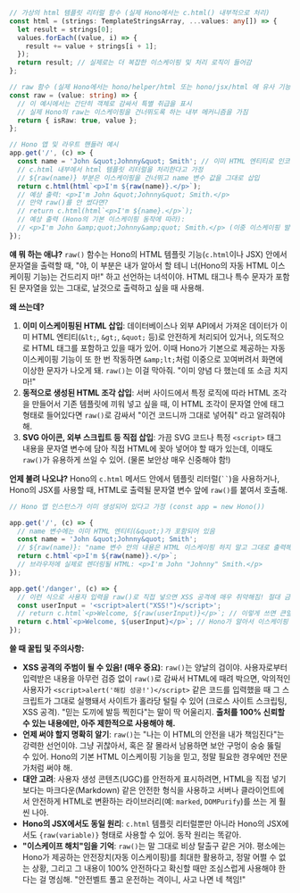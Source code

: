 ```typescript
// 가상의 html 템플릿 리터럴 함수 (실제 Hono에서는 c.html() 내부적으로 처리)
const html = (strings: TemplateStringsArray, ...values: any[]) => {
  let result = strings[0];
  values.forEach((value, i) => {
    result += value + strings[i + 1];
  });
  return result; // 실제로는 더 복잡한 이스케이핑 및 처리 로직이 들어감
};

// raw 함수 (실제 Hono에서는 hono/helper/html 또는 hono/jsx/html 에 유사 기능 존재)
const raw = (value: string) => {
  // 이 예시에서는 간단히 객체로 감싸서 특별 취급을 표시
  // 실제 Hono의 raw는 이스케이핑을 건너뛰도록 하는 내부 메커니즘을 가짐
  return { isRaw: true, value };
};

// Hono 앱 및 라우트 핸들러 예시
app.get('/', (c) => {
  const name = 'John &quot;Johnny&quot; Smith'; // 이미 HTML 엔티티로 인코딩된 문자열
  // c.html 내부에서 html 템플릿 리터럴을 처리한다고 가정
  // ${raw(name)} 부분은 이스케이핑을 건너뛰고 name 변수 값을 그대로 삽입
  return c.html(html`<p>I'm ${raw(name)}.</p>`);
  // 예상 출력: <p>I'm John &quot;Johnny&quot; Smith.</p>
  // 만약 raw()를 안 썼다면?
  // return c.html(html`<p>I'm ${name}.</p>`);
  // 예상 출력 (Hono의 기본 이스케이핑 동작에 따라):
  // <p>I'm John &amp;quot;Johnny&amp;quot; Smith.</p> (이중 이스케이핑 발생 가능성)
});
```

**얘 뭐 하는 애냐?**
`raw()` 함수는 Hono의 HTML 템플릿 기능(`c.html`이나 JSX) 안에서 문자열을 출력할 때, "야, 이 부분은 내가 알아서 할 테니 너(Hono의 자동 HTML 이스케이핑 기능)는 건드리지 마!" 하고 선언하는 녀석이야. HTML 태그나 특수 문자가 포함된 문자열을 있는 그대로, 날것으로 출력하고 싶을 때 사용해.

**왜 쓰는데?**
1.  **이미 이스케이핑된 HTML 삽입**: 데이터베이스나 외부 API에서 가져온 데이터가 이미 HTML 엔티티(`&lt;`, `&gt;`, `&quot;` 등)로 안전하게 처리되어 있거나, 의도적으로 HTML 태그를 포함하고 있을 때가 있어. 이때 Hono가 기본으로 제공하는 자동 이스케이핑 기능이 또 한 번 작동하면 `&amp;lt;`처럼 이중으로 꼬여버려서 화면에 이상한 문자가 나오게 돼. `raw()`는 이걸 막아줘. "이미 양념 다 했는데 또 소금 치지 마!"
2.  **동적으로 생성된 HTML 조각 삽입**: 서버 사이드에서 특정 로직에 따라 HTML 조각을 만들어서 기존 템플릿에 끼워 넣고 싶을 때, 이 HTML 조각이 문자열 안에 태그 형태로 들어있다면 `raw()`로 감싸서 "이건 코드니까 그대로 넣어줘" 라고 알려줘야 해.
3.  **SVG 아이콘, 외부 스크립트 등 직접 삽입**: 가끔 SVG 코드나 특정 `<script>` 태그 내용을 문자열 변수에 담아 직접 HTML에 꽂아 넣어야 할 때가 있는데, 이때도 `raw()`가 유용하게 쓰일 수 있어. (물론 보안상 매우 신중해야 함!)

**언제 불려 나오냐?**
Hono의 `c.html` 메서드 안에서 템플릿 리터럴(` `` `)을 사용하거나, Hono의 JSX를 사용할 때, HTML로 출력될 문자열 변수 앞에 `raw()`를 붙여서 호출해.

```typescript
// Hono 앱 인스턴스가 이미 생성되어 있다고 가정 (const app = new Hono())

app.get('/', (c) => {
  // name 변수에는 이미 HTML 엔티티(&quot;)가 포함되어 있음
  const name = 'John &quot;Johnny&quot; Smith';
  // ${raw(name)}: "name 변수 안의 내용은 HTML 이스케이핑 하지 말고 그대로 출력해!"
  return c.html`<p>I'm ${raw(name)}.</p>`;
  // 브라우저에 실제로 렌더링될 HTML: <p>I'm John "Johnny" Smith.</p>
});

app.get('/danger', (c) => {
  // 이런 식으로 사용자 입력을 raw()로 직접 넣으면 XSS 공격에 매우 취약해짐! 절대 금지!
  const userInput = '<script>alert("XSS!")</script>';
  // return c.html`<p>Welcome, ${raw(userInput)}</p>`; // 이렇게 쓰면 큰일남!
  return c.html`<p>Welcome, ${userInput}</p>`; // Hono가 알아서 이스케이핑 해줌: <p>Welcome, &lt;script&gt;alert(&quot;XSS!&quot;)&lt;/script&gt;</p>
});
```

**쓸 때 꿀팁 및 주의사항:**
*   **XSS 공격의 주범이 될 수 있음! (매우 중요)**: `raw()`는 양날의 검이야. 사용자로부터 입력받은 내용을 아무런 검증 없이 `raw()`로 감싸서 HTML에 때려 박으면, 악의적인 사용자가 `<script>alert('해킹 성공!')</script>` 같은 코드를 입력했을 때 그 스크립트가 그대로 실행돼서 사이트가 홀라당 털릴 수 있어 (크로스 사이트 스크립팅, XSS 공격). "믿는 도끼에 발등 찍힌다"는 말이 딱 어울리지. **출처를 100% 신뢰할 수 있는 내용에만, 아주 제한적으로 사용해야 해.**
*   **언제 써야 할지 명확히 알기**: `raw()`는 "나는 이 HTML의 안전을 내가 책임진다"는 강력한 선언이야. 그냥 귀찮아서, 혹은 잘 몰라서 남용하면 보안 구멍이 숭숭 뚫릴 수 있어. Hono의 기본 HTML 이스케이핑 기능을 믿고, 정말 필요한 경우에만 전문가처럼 써야 해.
*   **대안 고려**: 사용자 생성 콘텐츠(UGC)를 안전하게 표시하려면, HTML을 직접 넣기보다는 마크다운(Markdown) 같은 안전한 형식을 사용하고 서버나 클라이언트에서 안전하게 HTML로 변환하는 라이브러리(예: `marked`, `DOMPurify`)를 쓰는 게 훨씬 나아.
*   **Hono의 JSX에서도 동일 원리**: `c.html` 템플릿 리터럴뿐만 아니라 Hono의 JSX에서도 `{raw(variable)}` 형태로 사용할 수 있어. 동작 원리는 똑같아.
*   **"이스케이프 해치"임을 기억**: `raw()`는 말 그대로 비상 탈출구 같은 거야. 평소에는 Hono가 제공하는 안전장치(자동 이스케이핑)를 최대한 활용하고, 정말 어쩔 수 없는 상황, 그리고 그 내용이 100% 안전하다고 확신할 때만 조심스럽게 사용해야 한다는 걸 명심해. "안전벨트 풀고 운전하는 격이니, 사고 나면 네 책임!"